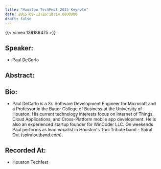 ```yaml
---
title: "Houston TechFest 2015 Keynote"
date: 2015-09-12T16:18:14.0000000
draft: false
---
```


{{< vimeo 139189475 >}}

## Speaker:

 - Paul DeCarlo

## Abstract:



## Bio:

 - <p>Paul DeCarlo is a Sr. Software Development Engineer for Microsoft and a Professor in the Bauer College of Business at the University of Houston. His current technology interests focus on Internet of Things, Cloud Applications, and Cross-Platform mobile app development. He is also an experienced startup founder for WinCoder LLC. On weekends Paul performs as lead vocalist in Houston's Tool Tribute band - Spiral Out (spiraloutband.com).</p>

## Recorded At:

 - Houston Techfest

